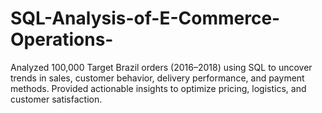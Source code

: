 # SQL-Analysis-of-E-Commerce-Operations-
Analyzed 100,000 Target Brazil orders (2016–2018) using SQL to uncover trends in sales, customer behavior, delivery performance, and payment methods. Provided actionable insights to optimize pricing, logistics, and customer satisfaction.
